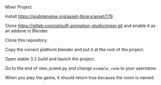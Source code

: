 Mixer Project

Install https://godotengine.org/asset-library/asset/179.

Clone https://gitlab.com/ubisoft-animation-studio/mixer.git and enable it as an addone in Blender.

Clone this repository.

Copy the correct platform blender and put it at the root of the project.

Open stable 3.2 build and launch the project.

Go to the end of new_scene.py and change `example_room` to your username.

When you play the game, it should return true because the room is named.
 
